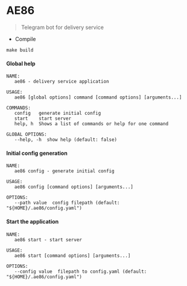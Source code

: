 # AE86

> Telegram bot for delivery service

* Compile

```shell
make build
```

#### Global help
```shell
NAME:
   ae86 - delivery service application

USAGE:
   ae86 [global options] command [command options] [arguments...]

COMMANDS:
   config   generate initial config
   start    start server
   help, h  Shows a list of commands or help for one command

GLOBAL OPTIONS:
   --help, -h  show help (default: false) 
```

#### Initial config generation
```shell
NAME:
   ae86 config - generate initial config

USAGE:
   ae86 config [command options] [arguments...]

OPTIONS:
   --path value  config filepath (default: "${HOME}/.ae86/config.yaml")
```

#### Start the application
```shell
NAME:
   ae86 start - start server

USAGE:
   ae86 start [command options] [arguments...]

OPTIONS:
   --config value  filepath to config.yaml (default: "${HOME}/.ae86/config.yaml")
```
